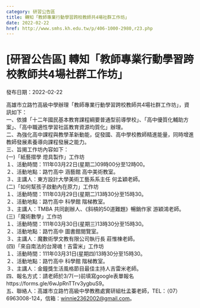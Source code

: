 ```yaml
---
category: 研習公告區
title: 轉知「教師專業行動學習跨校教師共4場社群工作坊」
date: 2022-02-22
href: http://www.smhs.kh.edu.tw/p/406-1000-2980,r23.php
---
```


# [研習公告區] 轉知「教師專業行動學習跨校教師共4場社群工作坊」

發布日期：2022-02-22

高雄市立路竹高級中學辦理「教師專業行動學習跨校教師共4場社群工作坊」，資訊如下：  
一、依據「十二年國民基本教育課程綱要普通型前導學校」、「高中優質化輔助方案」、「高中職適性學習社區教育資源均質化」辦理。  
二、為強化高中課程與教學革新動能，促發國、高中學校教師精進能量，同時增進教師發展素養導向課程發展之能力。  
三、旨揭工作坊內容如下：  
(一)「紙藝摺學 燈具製作」工作坊  
１、活動時間：111年03月22日(星期二)09時00分至12時00。  
２、活動地點：路竹高中 涵藝館 高中美術教室。  
３、主講人：東方設計大學美術工藝系系主任 何孟穎老師。  
(二)「如何幫孩子啟動內在原力」工作坊  
１、活動時間：111年03月29日(星期二)13時30分至15時30。  
２、活動地點：路竹高中 科學館 階梯教室。  
３、主講人：TMBA 共同創辦人、《斜槓的50道難題》暢銷作家 游穎鴻老師。  
(三)「魔術數學」工作坊  
１、活動時間：111年03月30日(星期三)13時30分至15時30。  
２、活動地點：路竹高中 圖書館閱覽室。  
３、主講人：魔數術學文教有限公司執行長 莊惟棟老師。  
(四)「來自南法的台灣魂！吉雷米」工作坊  
１、活動時間：111年03月31日(星期四)13時30分至15時30。  
２、活動地點：路竹高中 科學館 階梯教室。  
３、主講人：金鐘獎生活風格節目最佳主持人吉雷米老師。  
四、報名方式：請老師於3/7(一)前填寫google表單報名https://forms.gle/6wJpRnTTrv3ygbuS9。  
五、聯絡人：高雄市立路竹高級中學教務處實研組杜孟蓁老師，TEL：（07）6963008-124，信箱：winnie2362002@gmail.com。

